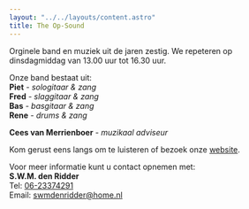 ```yaml
---
layout: "../../layouts/content.astro"
title: The Op-Sound
---
```


Orginele band en muziek uit de jaren zestig.
We repeteren op dinsdagmiddag van 13.00 uur tot 16.30 uur.

Onze band bestaat uit:  
**Piet** _- sologitaar & zang_  
**Fred** _- slaggitaar & zang_  
**Bas** _- basgitaar & zang_  
**Rene** _- drums & zang_

**Cees van Merrienboer** _- muzikaal adviseur_

Kom gerust eens langs om te luisteren of bezoek onze [website](https://www.the-opsound.nl/).

Voor meer informatie kunt u contact opnemen met:  
**S.W.M. den Ridder**  
Tel: [06-23374291](tel:0623374291)  
Email: [swmdenridder@home.nl](mailto:swmdenridder@home.nl)
